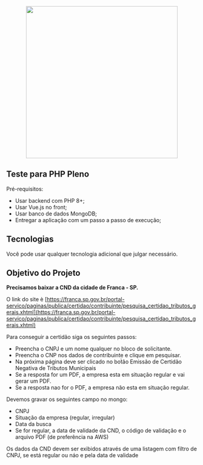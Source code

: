 <p align="center"><a href="https://www.jettax.com.br" target="_blank"><img src="https://www.jettax.com.br/wp-content/themes/jettax2023/assets/images/logo-full-header@2x.webp" width="400"></a></p>


## Teste para PHP Pleno 

Pré-requisitos:

- Usar backend com PHP 8+;
- Usar Vue.js no front;
- Usar banco de dados MongoDB;
- Entregar a aplicação com um passo a passo de execução;

## Tecnologias

Você pode usar qualquer tecnologia adicional que julgar necessário.

## Objetivo do Projeto

**Precisamos baixar a CND da cidade de Franca - SP.**

O link do site è [https://franca.sp.gov.br/portal-servico/paginas/publica/certidao/contribuinte/pesquisa_certidao_tributos_gerais.xhtml](https://franca.sp.gov.br/portal-servico/paginas/publica/certidao/contribuinte/pesquisa_certidao_tributos_gerais.xhtml)

Para conseguir a certidão siga os seguintes passos:
 - Preencha o CNPJ e um nome qualquer no bloco de solicitante.
 - Preencha o CNP nos dados de contribuinte e clique em pesquisar.
 - Na próxima página deve ser clicado no bot̀ão Emissão de Certidão Negativa de Tributos Municipais
 - Se a resposta for um PDF, a empresa esta em situação regular e vai gerar um PDF.
 - Se a resposta nao for o PDF, a empresa não esta em situação regular.
 
Devemos gravar os seguintes campo no mongo:

- CNPJ
- Situação da empresa (regular, irregular)
- Data da busca
- Se for regular, a data de validade da CND, o código de validação e o arquivo PDF (de preferência na AWS)

Os dados da CND devem ser exibidos através de uma listagem com filtro de CNPJ, se está regular ou náo e pela data de validade
